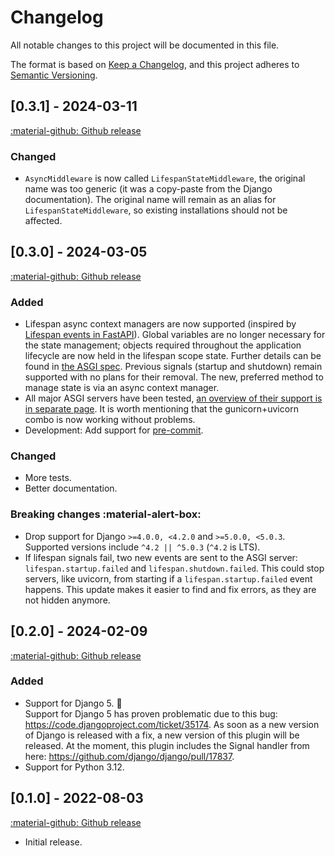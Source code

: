 # Changelog

<!-- START -->
All notable changes to this project will be documented in this file.

The format is based on [Keep a Changelog](https://keepachangelog.com/en/1.1.0/),
and this project adheres to [Semantic Versioning](https://semver.org/spec/v2.0.0.html).

## [0.3.1] - 2024-03-11

[:material-github: Github release](https://github.com/illagrenan/django-asgi-lifespan/releases/tag/v0.3.1)

### Changed

- `AsyncMiddleware` is now called `LifespanStateMiddleware`, the original name was too generic (it was a copy-paste from the Django documentation). The original name will remain as an alias for `LifespanStateMiddleware`, so existing installations should not be affected.

## [0.3.0] - 2024-03-05

[:material-github: Github release](https://github.com/illagrenan/django-asgi-lifespan/releases/tag/v0.3.0)

### Added

- Lifespan async context managers are now supported (inspired by [Lifespan events in FastAPI](https://fastapi.tiangolo.com/advanced/events/#lifespan>)). Global variables are no longer necessary for the state management; objects required throughout the application lifecycle are now held in the lifespan scope state. Further details can be found in [the ASGI spec](https://asgi.readthedocs.io/en/latest/specs/lifespan.html#scope). Previous signals (startup and shutdown) remain supported with no plans for their removal. The new, preferred method to manage state is via an async context manager.
- All major ASGI servers have been tested, [an overview of their support is in separate page](docs/asgi.md). It&nbsp;is worth mentioning that the gunicorn+uvicorn combo is now working without problems.
- Development: Add support for [pre-commit](https://pre-commit.com/).

### Changed

- More tests.
- Better documentation.

### Breaking changes :material-alert-box:

- Drop support for Django `>=4.0.0, <4.2.0` and `>=5.0.0, <5.0.3`. Supported versions include `^4.2 || ^5.0.3` (`^4.2` is LTS).
- If lifespan signals fail, two new events are sent to the ASGI server: `lifespan.startup.failed` and `lifespan.shutdown.failed`. This could stop servers, like uvicorn, from starting if a `lifespan.startup.failed` event happens. This update makes it easier to find and fix errors, as they are not hidden anymore.

## [0.2.0] - 2024-02-09

[:material-github: Github release](https://github.com/illagrenan/django-asgi-lifespan/releases/tag/v0.2.0)

### Added

* Support for Django 5. :tada:
  <br>
  Support for Django 5 has proven problematic due to this bug: <https://code.djangoproject.com/ticket/35174>. As soon as a new version of Django is released with a fix, a new version of this plugin will be released. At the moment, this plugin includes the Signal handler from here: <https://github.com/django/django/pull/17837>.
* Support for Python 3.12.

## [0.1.0] - 2022-08-03

[:material-github: Github release](https://github.com/illagrenan/django-asgi-lifespan/releases/tag/v0.1.0)

* Initial release.
